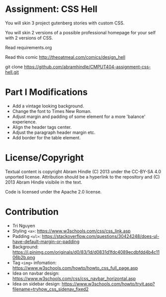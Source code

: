 Assignment: CSS Hell
====================

You will skin 3 project gutenberg stories with custom CSS.

You will skin 2 versions of a possible professional homepage for your
self with 2 versions of CSS.

Read requirements.org

Read this comic http://theoatmeal.com/comics/design_hell

git clone https://github.com/abramhindle/CMPUT404-assignment-css-hell.git

Part I Modifications
=================
- Add a vintage looking background.
- Change the font to Times New Roman.
- Adjust margin and padding of some element for a more 'balance' experience.
- Align the header tags center.
- Adjust the paragraph header margin etc.
- Add border for the table element.

License/Copyright
=================

Textual content is copyright Abram Hindle (C) 2013 under the CC-BY-SA
4.0 unported license. Attribution should be a hyperlink to the
repository and (C) 2013 Abram Hindle visibile in the text.

Code is licensed under the Apache 2.0 license.

Contribution
=================

- Tri Nguyen
- Styling `<a>`: https://www.w3schools.com/css/css_link.asp
- Padding `<ul>`: https://stackoverflow.com/questions/30424248/does-ul-have-default-margin-or-padding
- Background: https://i.pinimg.com/originals/d0/83/1d/d0831d1fdc4089ecdbfdd4b4c1106b2b.png
- Tag `<img>` infomation: https://www.w3schools.com/howto/howto_css_full_page.asp
- Idea on navbar design: https://www.w3schools.com/css/css_navbar_horizontal.asp
- Idea on sidebar design: https://www.w3schools.com/howto/tryit.asp?filename=tryhow_css_sidenav_fixed2



